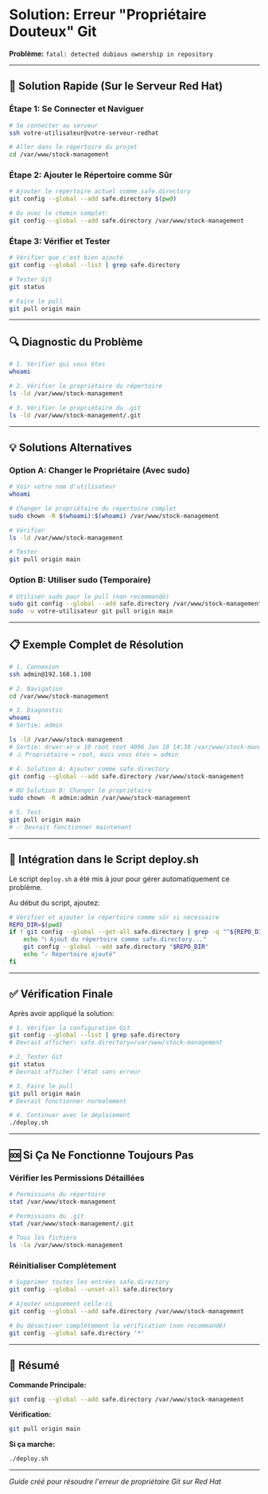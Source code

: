 # Solution: Erreur "Propriétaire Douteux" Git

**Problème:** `fatal: detected dubious ownership in repository`

---

## 🔧 Solution Rapide (Sur le Serveur Red Hat)

### Étape 1: Se Connecter et Naviguer

```bash
# Se connecter au serveur
ssh votre-utilisateur@votre-serveur-redhat

# Aller dans le répertoire du projet
cd /var/www/stock-management
```

### Étape 2: Ajouter le Répertoire comme Sûr

```bash
# Ajouter le répertoire actuel comme safe.directory
git config --global --add safe.directory $(pwd)

# Ou avec le chemin complet:
git config --global --add safe.directory /var/www/stock-management
```

### Étape 3: Vérifier et Tester

```bash
# Vérifier que c'est bien ajouté
git config --global --list | grep safe.directory

# Tester Git
git status

# Faire le pull
git pull origin main
```

---

## 🔍 Diagnostic du Problème

```bash
# 1. Vérifier qui vous êtes
whoami

# 2. Vérifier le propriétaire du répertoire
ls -ld /var/www/stock-management

# 3. Vérifier le propriétaire du .git
ls -ld /var/www/stock-management/.git
```

---

## 💡 Solutions Alternatives

### Option A: Changer le Propriétaire (Avec sudo)

```bash
# Voir votre nom d'utilisateur
whoami

# Changer le propriétaire du répertoire complet
sudo chown -R $(whoami):$(whoami) /var/www/stock-management

# Vérifier
ls -ld /var/www/stock-management

# Tester
git pull origin main
```

### Option B: Utiliser sudo (Temporaire)

```bash
# Utiliser sudo pour le pull (non recommandé)
sudo git config --global --add safe.directory /var/www/stock-management
sudo -u votre-utilisateur git pull origin main
```

---

## 📋 Exemple Complet de Résolution

```bash
# 1. Connexion
ssh admin@192.168.1.100

# 2. Navigation
cd /var/www/stock-management

# 3. Diagnostic
whoami
# Sortie: admin

ls -ld /var/www/stock-management
# Sortie: drwxr-xr-x 10 root root 4096 Jan 10 14:30 /var/www/stock-management
# ⚠️ Propriétaire = root, mais vous êtes = admin

# 4. Solution A: Ajouter comme safe.directory
git config --global --add safe.directory /var/www/stock-management

# OU Solution B: Changer le propriétaire
sudo chown -R admin:admin /var/www/stock-management

# 5. Test
git pull origin main
# ✅ Devrait fonctionner maintenant
```

---

## 🔄 Intégration dans le Script deploy.sh

Le script `deploy.sh` a été mis à jour pour gérer automatiquement ce problème.

Au début du script, ajoutez:

```bash
# Vérifier et ajouter le répertoire comme sûr si nécessaire
REPO_DIR=$(pwd)
if ! git config --global --get-all safe.directory | grep -q "^${REPO_DIR}$"; then
    echo "ℹ Ajout du répertoire comme safe.directory..."
    git config --global --add safe.directory "$REPO_DIR"
    echo "✓ Répertoire ajouté"
fi
```

---

## ✅ Vérification Finale

Après avoir appliqué la solution:

```bash
# 1. Vérifier la configuration Git
git config --global --list | grep safe.directory
# Devrait afficher: safe.directory=/var/www/stock-management

# 2. Tester Git
git status
# Devrait afficher l'état sans erreur

# 3. Faire le pull
git pull origin main
# Devrait fonctionner normalement

# 4. Continuer avec le déploiement
./deploy.sh
```

---

## 🆘 Si Ça Ne Fonctionne Toujours Pas

### Vérifier les Permissions Détaillées

```bash
# Permissions du répertoire
stat /var/www/stock-management

# Permissions du .git
stat /var/www/stock-management/.git

# Tous les fichiers
ls -la /var/www/stock-management
```

### Réinitialiser Complètement

```bash
# Supprimer toutes les entrées safe.directory
git config --global --unset-all safe.directory

# Ajouter uniquement celle-ci
git config --global --add safe.directory /var/www/stock-management

# Ou désactiver complètement la vérification (non recommandé)
git config --global safe.directory '*'
```

---

## 📝 Résumé

**Commande Principale:**

```bash
git config --global --add safe.directory /var/www/stock-management
```

**Vérification:**

```bash
git pull origin main
```

**Si ça marche:**

```bash
./deploy.sh
```

---

*Guide créé pour résoudre l'erreur de propriétaire Git sur Red Hat*
